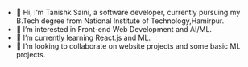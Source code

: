 - 👋 Hi, I’m Tanishk Saini, a software developer, currently pursuing my B.Tech degree from National Institute of Technology,Hamirpur.
- 👀 I’m interested in Front-end Web Development and AI/ML.
- 🌱 I’m currently learning React.js and ML.
- 💞️ I’m looking to collaborate on website projects and some basic ML projects.

<!---
Tanishksaini123/Tanishksaini123 is a ✨ special ✨ repository because its `README.md` (this file) appears on your GitHub profile.
You can click the Preview link to take a look at your changes.
--->
